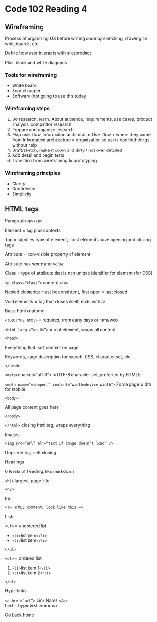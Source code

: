 # Code 102 Reading 4

## Wireframing

Process of organizing UX before writing code by sketching, drawing on whiteboards, etc

Define how user interacts with site/product

Plain black and white diagrams

### Tools for wireframing

- White board
- Scratch paper
- Software (not going to use this today

### Wireframing steps

1. Do research, learn. About audience, requirements, use cases, product analysis, competitor research
2. Prepare and organize research
3. Map user flow, information architecture
         User flow = where they come from
         Information architecture = organization so users can find things without help
4. Draft/sketch, make it down and dirty / not over detailed
5. Add detail and begin tests
6. Transition from wireframing to prototyping

### Wireframing principles

- Clarity
- Confidence
- Simplicity

## HTML tags

Paragraph `<p></p>`

Element = tag plus contents

Tag = signifies type of element, most elements have opening and closing tags

Attribute = non-visible property of element

Attribute has *name* and *value*

Class = type of attribute that is non unique identifier for element (for CSS)

`<p class=“class”>` content `</p>`

Nested elements: must be consistent, first open = last closed

Void elements = tag that closes itself, ends with />

Basic html anatomy

`<!DOCTYPE html>` = required, from early days of html/web

`<html lang =“en-US”>` = root element, wraps all content

`<head>`

Everything that isn’t content on page

Keywords, page description for search, CSS, character set, etc

`</head>`

`<meta>`charset=“utf-8”> = UTF-8 character set, preferred by HTML5

`<meta name=“viewport” content=“width=device-width”>`
Force page width for mobile

`<body>`

All page content goes here

`</body>`

`</html>` closing html tag, wraps everything

Images

`<img src=“url” alt=“text if image doesn’t load” />`

Unpaired tag, self closing

Headings

6 levels of heading, like markdown

`<h1>` largest, page title

`<h2>`

Etc

`<!— HTMLS comments look like this —>`

Lists

`<ul>` = unordered list

- `<li>`list item`</li>`
- `<li>`list item`</li>`

`</ul>`

`<ol>` = ordered list

1. `<li>`list item 1`</li>`
2. `<li>`list item 2`</li>`

`</ol>`

Hyperlinks

`<a href=“url”>` Link Name `</a>`  
href = hypertext reference

[Go back home](/reading-notes/)

